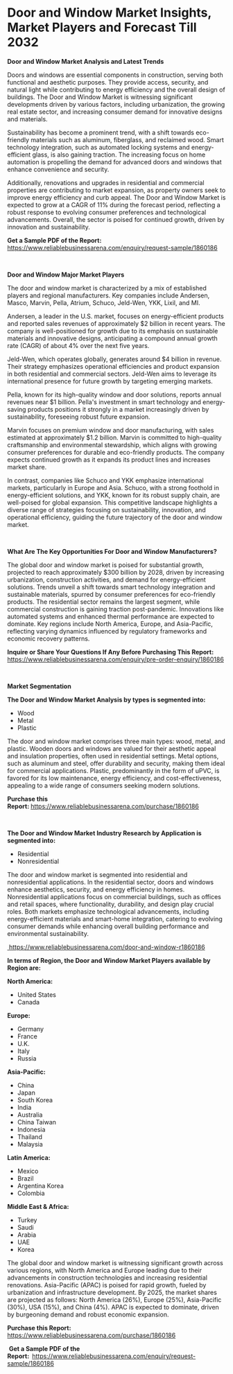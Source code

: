 <p><h1>Door and Window Market Insights, Market Players and Forecast Till 2032</h1></p><p><strong>Door and Window Market Analysis and Latest Trends</strong></p>
<p><p>Doors and windows are essential components in construction, serving both functional and aesthetic purposes. They provide access, security, and natural light while contributing to energy efficiency and the overall design of buildings. The Door and Window Market is witnessing significant developments driven by various factors, including urbanization, the growing real estate sector, and increasing consumer demand for innovative designs and materials. </p><p>Sustainability has become a prominent trend, with a shift towards eco-friendly materials such as aluminum, fiberglass, and reclaimed wood. Smart technology integration, such as automated locking systems and energy-efficient glass, is also gaining traction. The increasing focus on home automation is propelling the demand for advanced doors and windows that enhance convenience and security. </p><p>Additionally, renovations and upgrades in residential and commercial properties are contributing to market expansion, as property owners seek to improve energy efficiency and curb appeal. The Door and Window Market is expected to grow at a CAGR of 11% during the forecast period, reflecting a robust response to evolving consumer preferences and technological advancements. Overall, the sector is poised for continued growth, driven by innovation and sustainability.</p></p>
<p><strong>Get a Sample PDF of the Report:&nbsp;</strong> <a href="https://www.reliablebusinessarena.com/enquiry/request-sample/1860186?utm_campaign=1420&utm_medium=2&utm_source=Github&utm_content=ia&utm_term=15042025&utm_id=door-and-window">https://www.reliablebusinessarena.com/enquiry/request-sample/1860186</a></p>
<p>&nbsp;</p>
<p><strong>Door and Window Major Market Players</strong></p>
<p><p>The door and window market is characterized by a mix of established players and regional manufacturers. Key companies include Andersen, Masco, Marvin, Pella, Atrium, Schuco, Jeld-Wen, YKK, Lixil, and MI. </p><p>Andersen, a leader in the U.S. market, focuses on energy-efficient products and reported sales revenues of approximately $2 billion in recent years. The company is well-positioned for growth due to its emphasis on sustainable materials and innovative designs, anticipating a compound annual growth rate (CAGR) of about 4% over the next five years.</p><p>Jeld-Wen, which operates globally, generates around $4 billion in revenue. Their strategy emphasizes operational efficiencies and product expansion in both residential and commercial sectors. Jeld-Wen aims to leverage its international presence for future growth by targeting emerging markets.</p><p>Pella, known for its high-quality window and door solutions, reports annual revenues near $1 billion. Pella's investment in smart technology and energy-saving products positions it strongly in a market increasingly driven by sustainability, foreseeing robust future expansion.</p><p>Marvin focuses on premium window and door manufacturing, with sales estimated at approximately $1.2 billion. Marvin is committed to high-quality craftsmanship and environmental stewardship, which aligns with growing consumer preferences for durable and eco-friendly products. The company expects continued growth as it expands its product lines and increases market share.</p><p>In contrast, companies like Schuco and YKK emphasize international markets, particularly in Europe and Asia. Schuco, with a strong foothold in energy-efficient solutions, and YKK, known for its robust supply chain, are well-poised for global expansion. This competitive landscape highlights a diverse range of strategies focusing on sustainability, innovation, and operational efficiency, guiding the future trajectory of the door and window market.</p></p>
<p>&nbsp;</p>
<p><strong>What Are The Key Opportunities For Door and Window Manufacturers?</strong></p>
<p><p>The global door and window market is poised for substantial growth, projected to reach approximately $300 billion by 2028, driven by increasing urbanization, construction activities, and demand for energy-efficient solutions. Trends unveil a shift towards smart technology integration and sustainable materials, spurred by consumer preferences for eco-friendly products. The residential sector remains the largest segment, while commercial construction is gaining traction post-pandemic. Innovations like automated systems and enhanced thermal performance are expected to dominate. Key regions include North America, Europe, and Asia-Pacific, reflecting varying dynamics influenced by regulatory frameworks and economic recovery patterns.</p></p>
<p><strong>Inquire or Share Your Questions If Any Before Purchasing This Report:</strong> <a href="https://www.reliablebusinessarena.com/enquiry/pre-order-enquiry/1860186?utm_campaign=1420&utm_medium=2&utm_source=Github&utm_content=ia&utm_term=15042025&utm_id=door-and-window">https://www.reliablebusinessarena.com/enquiry/pre-order-enquiry/1860186</a></p>
<p>&nbsp;</p>
<p><strong>Market Segmentation</strong></p>
<p><strong>The Door and Window Market Analysis by types is segmented into:</strong></p>
<p><ul><li>Wood</li><li>Metal</li><li>Plastic</li></ul></p>
<p><p>The door and window market comprises three main types: wood, metal, and plastic. Wooden doors and windows are valued for their aesthetic appeal and insulation properties, often used in residential settings. Metal options, such as aluminum and steel, offer durability and security, making them ideal for commercial applications. Plastic, predominantly in the form of uPVC, is favored for its low maintenance, energy efficiency, and cost-effectiveness, appealing to a wide range of consumers seeking modern solutions.</p></p>
<p><strong>Purchase this Report:&nbsp;</strong><a href="https://www.reliablebusinessarena.com/purchase/1860186?utm_campaign=1420&utm_medium=2&utm_source=Github&utm_content=ia&utm_term=15042025&utm_id=door-and-window">https://www.reliablebusinessarena.com/purchase/1860186</a></p>
<p>&nbsp;</p>
<p><strong>The Door and Window Market Industry Research by Application is segmented into:</strong></p>
<p><ul><li>Residential</li><li>Nonresidential</li></ul></p>
<p><p>The door and window market is segmented into residential and nonresidential applications. In the residential sector, doors and windows enhance aesthetics, security, and energy efficiency in homes. Nonresidential applications focus on commercial buildings, such as offices and retail spaces, where functionality, durability, and design play crucial roles. Both markets emphasize technological advancements, including energy-efficient materials and smart-home integration, catering to evolving consumer demands while enhancing overall building performance and environmental sustainability.</p></p>
<p><a href="https://www.reliablebusinessarena.com/door-and-window-r1860186?utm_campaign=1420&utm_medium=2&utm_source=Github&utm_content=ia&utm_term=15042025&utm_id=door-and-window">&nbsp;https://www.reliablebusinessarena.com/door-and-window-r1860186</a></p>
<p><strong>In terms of Region, the Door and Window Market Players available by Region are:</strong></p>
<p>
    <p> <strong> North America: </strong>
        <ul>
            <li>United States</li>
            <li>Canada</li>
        </ul>
        </p> 
    <p> <strong> Europe: </strong>
        <ul>
            <li>Germany</li>
            <li>France</li>
            <li>U.K.</li>
            <li>Italy</li>
            <li>Russia</li>
        </ul>
        </p> 
    <p> <strong> Asia-Pacific: </strong>
        <ul>
            <li>China</li>
            <li>Japan</li>
            <li>South Korea</li>
            <li>India</li>
            <li>Australia</li>
            <li>China Taiwan</li>
            <li>Indonesia</li>
            <li>Thailand</li>
            <li>Malaysia</li>
        </ul>
        </p> 
    <p> <strong> Latin America: </strong>
        <ul>
            <li>Mexico</li>
            <li>Brazil</li>
            <li>Argentina Korea</li>
            <li>Colombia</li>
        </ul>
        </p> 
    <p> <strong> Middle East & Africa: </strong>
        <ul>
            <li>Turkey</li>
            <li>Saudi</li>
            <li>Arabia</li>
            <li>UAE</li>
            <li>Korea</li>
        </ul>
    </p>
    </p>
<p><p>The global door and window market is witnessing significant growth across various regions, with North America and Europe leading due to their advancements in construction technologies and increasing residential renovations. Asia-Pacific (APAC) is poised for rapid growth, fueled by urbanization and infrastructure development. By 2025, the market shares are projected as follows: North America (26%), Europe (25%), Asia-Pacific (30%), USA (15%), and China (4%). APAC is expected to dominate, driven by burgeoning demand and robust economic expansion.</p></p>
<p><strong>Purchase this Report: </strong><a href="https://www.reliablebusinessarena.com/purchase/1860186?utm_campaign=1420&utm_medium=2&utm_source=Github&utm_content=ia&utm_term=15042025&utm_id=door-and-window">https://www.reliablebusinessarena.com/purchase/1860186</a></p>
<p>&nbsp;<strong>Get a Sample PDF of the Report:&nbsp;&nbsp;</strong><a href="https://www.reliablebusinessarena.com/enquiry/request-sample/1860186?utm_campaign=1420&utm_medium=2&utm_source=Github&utm_content=ia&utm_term=15042025&utm_id=door-and-window">https://www.reliablebusinessarena.com/enquiry/request-sample/1860186</a></p>
<p><strong></strong></p>
<p><p></p><p></p><p></p></p>